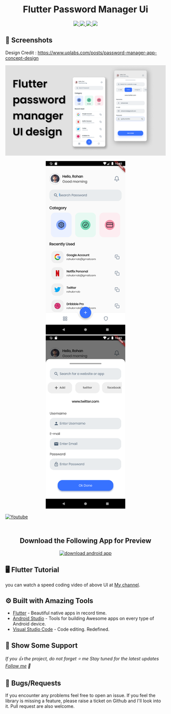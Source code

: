 <h1 align="center"> Flutter Password Manager Ui </h1>

<!-- <p align="center">
<img src="https://raw.githubusercontent.com/sagarshende23/flutter_zomato_ui/master/zomato%20logo.png" >
  </p> -->

</h1>
<p align="center">
   <a href="https://github.com/RohanArora13">
    <img src="https://img.shields.io/badge/Github-Rohan Arora-black.svg?style=for-the-badge">
  </a>
  <a href="https://github.com/RohanArora13/flutter-password-manager-ui/stargazers">
    <img src="https://img.shields.io/github/stars/RohanArora13/flutter-password-manager-ui.svg?style=for-the-badge">
  </a>
  <a href="https://play.google.com/">
    <img src="https://img.shields.io/badge/Google-PlayStore-green.svg?style=for-the-badge">
  </a>
   <a href="https://www.youtube.com/watch?v=TlOu8205eaU">
    <img src="https://img.shields.io/badge/YouTube-Rohan Arora-red.svg?style=for-the-badge">
  </a>
 
</p>


## 📱 Screenshots #

Design Credit : https://www.uplabs.com/posts/password-manager-app-concept-design

</a>
   <a href="https://www.youtube.com/watch?v=TlOu8205eaU">
<img src="https://raw.githubusercontent.com/RohanArora13/flutter-password-manager-ui/master/thumbnail.png" >
</a>

<p align="center">
  <img src="https://raw.githubusercontent.com/RohanArora13/flutter-password-manager-ui/master/Screenshot_1.png" width="250" hspace="8">
  <img src="https://raw.githubusercontent.com/RohanArora13/flutter-password-manager-ui/master/Screenshot_2.png" width="250" hspace="8">
  
</p>

[![Youtube](https://raw.githubusercontent.com/sagarshende23/shared_preference_flutter/master/Subscribe.png)](https://www.youtube.com/@RohanArora13?sub_confirmation=1)


<h2 align="center">
    <br>
  Download the Following App for Preview 
  <br>
</h2>
<p align="center">
<a href="https://mega.nz/file/jxtHnRII#9EhtKDjHgcidu5od_4TR8v3BHwOe68IOX--r5NE57r8" target="_blank" title="Download Apk"><img src="https://i.imgur.com/srMcFcx.png" height="100"width="300" alt="download android app"></a>
</p>

## 🖥 Flutter Tutorial
you can watch a speed coding video of above UI at [My channel](https://www.youtube.com/watch?v=TlOu8205eaU). 


## ⚙️ Built with Amazing Tools
* [Flutter](https://flutter.dev/) - Beautiful native apps in record time.
* [Android Studio](https://developer.android.com/studio/index.html/) - Tools for building Awesome apps on every type of Android device.
* [Visual Studio Code](https://code.visualstudio.com/) - Code editing. Redefined.


## 🤝 Show Some Support #
###### If you 👍 the project, do not forget ⭐️ me Stay tuned for the latest updates [Follow me](https://github.com/sagarshende23) 🤙


## 🐛 Bugs/Requests #
If you encounter any problems feel free to open an issue. If you feel the library is missing a feature, please raise a ticket on Github and I'll look into it. Pull request are also welcome.

